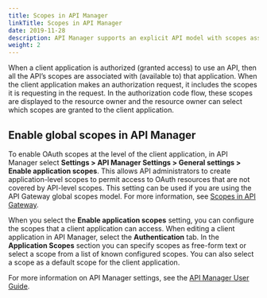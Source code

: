 ```yaml
---
title: Scopes in API Manager
linkTitle: Scopes in API Manager
date: 2019-11-28
description: API Manager supports an explicit API model with scopes assigned to APIs during API registration.
weight: 2
---
```


When a client application is authorized (granted access) to use an API, then all the API’s scopes are associated with (available to) that application. When the client application makes an authorization request, it includes the scopes it is requesting in the request. In the authorization code flow, these scopes are displayed to the resource owner and the resource owner can select which scopes are granted to the client application.

## Enable global scopes in API Manager

To enable OAuth scopes at the level of the client application, in API Manager select **Settings > API Manager Settings > General settings > Enable application scopes**. This allows API administrators to create application-level scopes to permit access to OAuth resources that are not covered by API-level scopes. This setting can be used if you are using the API Gateway global scopes model. For more information, see [Scopes in API Gateway](/docs/apigw_oauth/gw_oauth_resource_server/oauth_scopes).

When you select the **Enable application scopes** setting, you can configure the scopes that a client application can access. When editing a client application in API Manager, select the **Authentication** tab. In the **Application Scopes** section you can specify scopes as free-form text or select a scope from a list of known configured scopes. You can also select a scope as a default scope for the client application.

For more information on API Manager settings, see the [API Manager User Guide](/bundle/APIManager_77_APIMgmtGuide_allOS_en_HTML5/).
